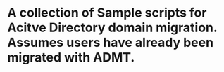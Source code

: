 # A collection of  Sample scripts for Acitve Directory domain migration.  Assumes users have already been migrated with ADMT.
